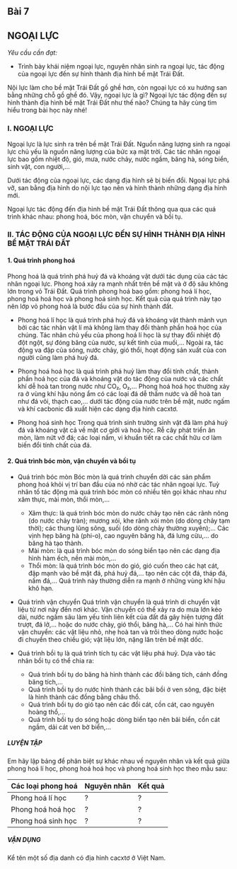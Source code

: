 ## Bài 7

## NGOẠI LỰC

*Yêu cầu cần đạt:*
- Trình bày khái niệm ngoại lực, nguyên nhân sinh ra ngoại lực, tác động của ngoại lực đến sự hình thành địa hình bề mặt Trái Đất.

Nội lực làm cho bề mặt Trái Đất gồ ghề hơn, còn ngoại lực có xu hướng san bằng những chỗ gồ ghề đó. Vậy, ngoại lực là gì? Ngoại lực tác động đến sự hình thành địa hình bề mặt Trái Đất như thế nào? Chúng ta hãy cùng tìm hiểu trong bài học này nhé!

### I. NGOẠI LỰC

Ngoại lực là lực sinh ra trên bề mặt Trái Đất. Nguồn năng lượng sinh ra ngoại lực chủ yếu là nguồn năng lượng của bức xạ mặt trời. Các tác nhân ngoại lực bao gồm nhiệt độ, gió, mưa, nước chảy, nước ngầm, băng hà, sóng biển, sinh vật, con người,...

Dưới tác động của ngoại lực, các dạng địa hình sẽ bị biến đổi. Ngoại lực phá vỡ, san bằng địa hình do nội lực tạo nên và hình thành những dạng địa hình mới.

Ngoại lực tác động đến địa hình bề mặt Trái Đất thông qua qua các quá trình khác nhau: phong hoá, bóc mòn, vận chuyển và bồi tụ.

### II. TÁC ĐỘNG CỦA NGOẠI LỰC ĐẾN SỰ HÌNH THÀNH ĐỊA HÌNH BỀ MẶT TRÁI ĐẤT

#### 1. Quá trình phong hoá

Phong hoá là quá trình phá huỷ đá và khoáng vật dưới tác dụng của các tác nhân ngoại lực. Phong hoá xảy ra mạnh nhất trên bề mặt và ở độ sâu không lớn trong vỏ Trái Đất. Quá trình phong hoá bao gồm: phong hoá lí học, phong hoá hoá học và phong hoá sinh học. Kết quả của quá trình này tạo nên lớp vỏ phong hoá là bước đầu của sự hình thành đất.

- Phong hoá lí học là quá trình phá huỷ đá và khoáng vật thành mảnh vụn bởi các tác nhân vật lí mà không làm thay đổi thành phần hoá học của chúng. Tác nhân chủ yếu của phong hoá lí học là sự thay đổi nhiệt độ đột ngột, sự đóng băng của nước, sự kết tinh của muối,... Ngoài ra, tác động va đập của sóng, nước chảy, gió thổi, hoạt động sản xuất của con người cũng làm phá huỷ đá.

- Phong hoá hoá học là quá trình phá huỷ làm thay đổi tính chất, thành phần hoá học của đá và khoáng vật do tác động của nước và các chất khí dễ hoà tan trong nước như CO₂, O₂,... Phong hoá hoá học thường xảy ra ở vùng khí hậu nóng ẩm có các loại đá dễ thấm nước và dễ hoà tan như đá vôi, thạch cao,... dưới tác động của nước trên bề mặt, nước ngấm và khí cacbonic đã xuất hiện các dạng địa hình cacxtơ.

- Phong hoá sinh học
    Trong quá trình sinh trưởng sinh vật đã làm phá huỷ đá và khoáng vật cả về mặt cơ giới và hoá học. Rễ cây phát triển ăn mòn, làm nứt vỡ đá; các loại nấm, vi khuẩn tiết ra các chất hữu cơ làm biến đổi tính chất của đá.

#### 2. Quá trình bóc mòn, vận chuyển và bồi tụ

- Quá trình bóc mòn
    Bóc mòn là quá trình chuyển dời các sản phẩm phong hoá khỏi vị trí ban đầu của nó nhờ các tác nhân ngoại lực. Tuỳ nhân tố tác động mà quá trình bóc mòn có nhiều tên gọi khác nhau như xâm thực, mài mòn, thổi mòn,...
    + Xâm thực: là quá trình bóc mòn do nước chảy tạo nên các rãnh nông (do nước chảy tràn); mương xói, khe rãnh xói mòn (do dòng chảy tạm thời); các thung lũng sông, suối (do dòng chảy thường xuyên);... Các vịnh hẹp băng hà (phi-o), cao nguyên băng hà, đá lưng cừu,... do băng hà tạo thành.
    + Mài mòn: là quá trình bóc mòn do sóng biển tạo nên các dạng địa hình hàm ếch, nền mài mòn,...
    + Thổi mòn: là quá trình bóc mòn do gió, gió cuốn theo các hạt cát, đập mạnh vào bề mặt đá, phá huỷ đá,... tạo nên các cột đá, tháp đá, nấm đá,... Quá trình này thường diễn ra mạnh ở những vùng khí hậu khô hạn.

- Quá trình vận chuyển
    Quá trình vận chuyển là quá trình di chuyển vật liệu từ nơi này đến nơi khác. Vận chuyển có thể xảy ra do mưa lớn kéo dài, nước ngấm sâu làm yếu tính liên kết của đất đá gây hiện tượng đất trượt, đá lở,... hoặc do nước chảy, gió thổi, băng hà,...
    Có hai hình thức vận chuyển: các vật liệu nhỏ, nhẹ hoà tan và trôi theo dòng nước hoặc đi chuyển theo chiều gió; vật liệu lớn, nặng lăn trên bề mặt dốc.

- Quá trình bồi tụ là quá trình tích tụ các vật liệu phá huỷ. Dựa vào tác nhân bồi tụ có thể chia ra:
    + Quá trình bồi tụ do băng hà hình thành các đồi băng tích, cánh đồng băng tích,...
    + Quá trình bồi tụ do nước hình thành các bãi bồi ở ven sông, đặc biệt là hình thành các đồng bằng châu thổ.
    + Quá trình bồi tụ do gió tạo nên các đồi cát, cồn cát, cao nguyên hoàng thổ,...
    + Quá trình bồi tụ do sóng hoặc dòng biển tạo nên bãi biển, cồn cát ngầm, dải cát ven bờ biển,...

##### LUYỆN TẬP

Em hãy lập bảng để phân biệt sự khác nhau về nguyên nhân và kết quả giữa phong hoá lí học, phong hoá hoá học và phong hoá sinh học theo mẫu sau:

| Các loại phong hoá | Nguyên nhân | Kết quả |
|---|---|---|
| Phong hoá lí học | ? | ? |
| Phong hoá hoá học | ? | ? |
| Phong hoá sinh học | ? | ? |

##### VẬN DỤNG

Kể tên một số địa danh có địa hình cacxtơ ở Việt Nam.
